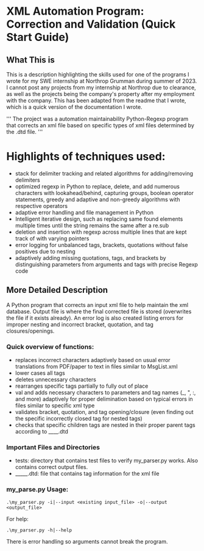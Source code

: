 # XML Automation Program: Correction and Validation (Quick Start Guide)
## What This is
This is a description highlighting the skills used for one of the programs I wrote for my SWE internship at Northrop Grumman during summer of 2023. I cannot post any projects from my internship at Northrop due to clearance, as well as the projects being the company's property after my employment with the company. This has been adapted from the readme that I wrote, which is a quick version of the documentation I wrote.

''' The project was a automation maintainability Python-Regexp program that corrects an xml file based on specific types of xml files determined by the .dtd file. '''

# Highlights of techniques used:
* stack for delimiter tracking and related algorithms for adding/removing delimiters
* optimized regexp in Python to replace, delete, and add numerous characters with lookahead/behind, capturing groups, boolean operator statements, greedy and adaptive and non-greedy algorithms with respective operators
* adaptive error handling and file management in Python
* Intelligent iterative design, such as replacing same found elements multiple times until the string remains the same after a re.sub
* deletion and insertion with regexp across multiple lines that are kept track of with varying pointers
* error logging for unbalanced tags, brackets, quotations without false positives due to nesting
* adaptively adding missing quotations, tags, and brackets by distinguishing parameters from arguments and tags with precise Regexp code

## More Detailed Description
A Python program that corrects an input xml file to help maintain the xml database. Output file is where the final corrected file is stored (overwrites the file if it exists already). An error log is also created listing errors for improper nesting and incorrect bracket, quotation, and tag closures/openings.

### Quick overview of functions:
* replaces incorrect characters adaptively based on usual error translations from PDF/paper to text in files similar to MsgList.xml
* lower cases all tags
* deletes unnecessary characters
* rearranges specific tags partially to fully out of place
* val and adds necessary characters to parameters and tag names (_, ", :, and more) adaptively for proper delimination based on typical errors in files similar to specific xml type
* validates bracket, quotation, and tag opening/closure (even finding out the specific incorrectly closed tag for nested tags)
* checks that specific children tags are nested in their proper parent tags according to ____.dtd

### Important Files and Directories
* tests: directory that contains test files to verify my_parser.py works. Also contains correct output files.
* _____.dtd: file that contains tag information for the xml file

### my_parse.py Usage:
```
.\my_parser.py -i|--input <existing input_file> -o|--output <output_file>
```
For help:
```
.\my_parser.py -h|--help
```
There is error handling so arguments cannot break the program.